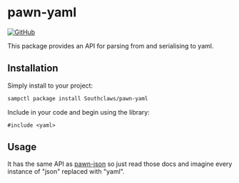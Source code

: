 # pawn-yaml

[![GitHub](https://shields.southcla.ws/badge/sampctl-pawn--yaml-2f2f2f.svg?style=for-the-badge)](https://github.com/Southclaws/pawn-yaml)

This package provides an API for parsing from and serialising to yaml.

## Installation

Simply install to your project:

```bash
sampctl package install Southclaws/pawn-yaml
```

Include in your code and begin using the library:

```pawn
#include <yaml>
```

## Usage

It has the same API as [pawn-json](https://github.com/Southclaws/pawn-json) so just read those docs and imagine every instance of "json" replaced with "yaml".
